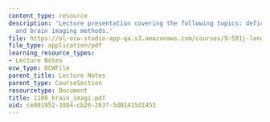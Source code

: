 ```yaml
---
content_type: resource
description: 'Lecture presentation covering the following topics: deficit-lesion analyses
  and brain imaging methods.'
file: https://ol-ocw-studio-app-qa.s3.amazonaws.com/courses/9-591j-language-processing-fall-2004/ce8019523884cb26263f5d01415d1453_1108_brain_imagi.pdf
file_type: application/pdf
learning_resource_types:
- Lecture Notes
ocw_type: OCWFile
parent_title: Lecture Notes
parent_type: CourseSection
resourcetype: Document
title: 1108_brain_imagi.pdf
uid: ce801952-3884-cb26-263f-5d01415d1453
---
```

